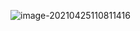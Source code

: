 ![image-20210425110811416](https://gitee.com/kest/blog_images/raw/master/img/image-20210425110811416.png)

